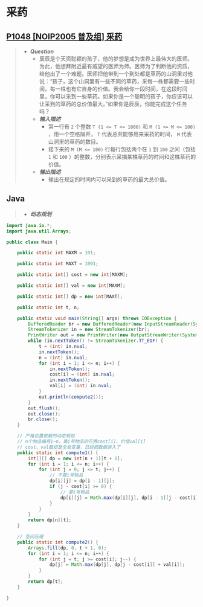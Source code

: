 # 采药

## [P1048 [NOIP2005 普及组] 采药](https://www.luogu.com.cn/problem/P1048)

> - ***Question***
>   - 辰辰是个天资聪颖的孩子，他的梦想是成为世界上最伟大的医师。为此，他想拜附近最有威望的医师为师。医师为了判断他的资质，给他出了一个难题。医师把他带到一个到处都是草药的山洞里对他说：“孩子，这个山洞里有一些不同的草药，采每一株都需要一些时间，每一株也有它自身的价值。我会给你一段时间，在这段时间里，你可以采到一些草药。如果你是一个聪明的孩子，你应该可以让采到的草药的总价值最大。”如果你是辰辰，你能完成这个任务吗？
>   - ***输入描述***
>     - 第一行有 `2` 个整数 `T (1 <= T <= 1000)` 和 `M (1 <= M <= 100)` ，用一个空格隔开， `T` 代表总共能够用来采药的时间， `M` 代表山洞里的草药的数目。
>     - 接下来的 `M (M <= 100)` 行每行包括两个在 `1` 到 `100` 之间（包括 `1` 和 `100` ）的整数，分别表示采摘某株草药的时间和这株草药的价值。
>   - ***输出描述***
>     - 输出在规定的时间内可以采到的草药的最大总价值。

## Java

> - ***动态规划***

```java
import java.io.*;
import java.util.Arrays;

public class Main {

    public static int MAXM = 101;

    public static int MAXT = 1001;

    public static int[] cost = new int[MAXM];

    public static int[] val = new int[MAXM];

    public static int[] dp = new int[MAXT];

    public static int t, n;

    public static void main(String[] args) throws IOException {
        BufferedReader br = new BufferedReader(new InputStreamReader(System.in));
        StreamTokenizer in = new StreamTokenizer(br);
        PrintWriter out = new PrintWriter(new OutputStreamWriter(System.out));
        while (in.nextToken() != StreamTokenizer.TT_EOF) {
            t = (int) in.nval;
            in.nextToken();
            n = (int) in.nval;
            for (int i = 1; i <= n; i++) {
                in.nextToken();
                cost[i] = (int) in.nval;
                in.nextToken();
                val[i] = (int) in.nval;
            }
            out.println(compute2());
        }
        out.flush();
        out.close();
        br.close();
    }

    // 严格位置依赖的动态规划
    // n个物品编号1~n，第i号物品的花费cost[i]、价值val[i]
    // cost、val数组是全局变量，已经把数据读入了
    public static int compute1() {
        int[][] dp = new int[n + 1][t + 1];
        for (int i = 1; i <= n; i++) {
            for (int j = 0; j <= t; j++) {
                // 不要i号物品
                dp[i][j] = dp[i - 1][j];
                if (j - cost[i] >= 0) {
                    // 要i号物品
                    dp[i][j] = Math.max(dp[i][j], dp[i - 1][j - cost[i]] + val[i]);
                }
            }
        }
        return dp[n][t];
    }

    // 空间压缩
    public static int compute2() {
        Arrays.fill(dp, 0, t + 1, 0);
        for (int i = 1; i <= n; i++) {
            for (int j = t; j >= cost[i]; j--) {
                dp[j] = Math.max(dp[j], dp[j - cost[i]] + val[i]);
            }
        }
        return dp[t];
    }

}
```
